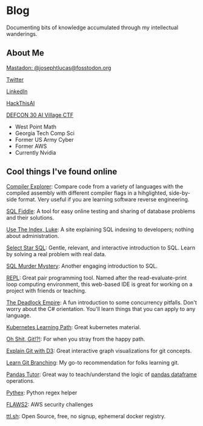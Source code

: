 # Blog

Documenting bits of knowledge accumulated through my intellectual wanderings.

## About Me

[Mastadon: @josephtlucas@fosstodon.org](https://fosstodon.org/@josephtlucas)

[Twitter](https://twitter.com/josephtlucas)

[LinkedIn](https://www.linkedin.com/in/josephtlucas/)

[HackThisAI](https://hackthis.ai)

[DEFCON 30 AI Village CTF](https://www.kaggle.com/competitions/ai-village-ctf)

- West Point Math
- Georgia Tech Comp Sci
- Former US Army Cyber
- Former AWS
- Currently Nvidia

## Cool things I've found online

[Compiler Explorer](https://godbolt.org/):  Compare code from a variety of languages with the compiled assembly with different compiler flags in a hihglighted, side-by-side format.  Very useful if you are learning software reverse engineering.

[SQL Fiddle](http://sqlfiddle.com/): A tool for easy online testing and sharing of database problems and their solutions.

[Use The Index, Luke](https://use-the-index-luke.com/): A site explaining SQL indexing to developers; nothing about administration.

[Select Star SQL](https://selectstarsql.com/):  Gentle, relevant, and interactive introduction to SQL.  Learn by solving a real problem with real data.

[SQL Murder Mystery](https://mystery.knightlab.com/): Another engaging introduction to SQL.

[REPL](https://repl.it/):  Great pair programming tool.  Named after the read-evaluate-print loop computing environment, this web-based IDE is great for working on a project with friends or teaching.

[The Deadlock Empire](https://deadlockempire.github.io/):  A fun introduction to some concurrency pitfalls.  Don't worry about the C# orientation.  You'll learn things that you can apply to any language.

[Kubernetes Learning Path](https://azure.microsoft.com/en-us/resources/kubernetes-learning-path/):  Great kubernetes material.

[Oh Shit, Git!?!](https://ohshitgit.com/):  For when you stray from the happy path.

[Explain Git with D3](https://onlywei.github.io/explain-git-with-d3/): Great interactive graph visualizations for git concepts.

[Learn Git Branching](https://learngitbranching.js.org): My go-to recommendation for folks learning git.

[Pandas Tutor](https://pandastutor.com/vis.html): Great way to teach/understand the logic of [pandas dataframe](https://pandas.pydata.org/docs/reference/api/pandas.DataFrame.html) operations.

[Pythex](https://pythex.org/): Python regex helper

[FLAWS2](http://flaws2.cloud): AWS security challenges

[ttl.sh](https://ttl.sh/): Open Source, free, no signup, ephemeral docker registry.
